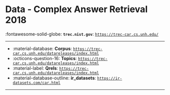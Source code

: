 # Data - Complex Answer Retrieval 2018 

:fontawesome-solid-globe: **`trec.nist.gov`**: [`https://trec-car.cs.unh.edu/`](https://trec-car.cs.unh.edu/)

---

- :material-database: **Corpus**: [`https://trec-car.cs.unh.edu/datareleases/index.html`](https://trec-car.cs.unh.edu/datareleases/index.html)
- :octicons-question-16: **Topics**: [`https://trec-car.cs.unh.edu/datareleases/index.html`](https://trec-car.cs.unh.edu/datareleases/index.html)
- :material-label: **Qrels**: [`https://trec-car.cs.unh.edu/datareleases/index.html`](https://trec-car.cs.unh.edu/datareleases/index.html)
- :material-database-outline: **ir_datasets**: [`https://ir-datasets.com/car.html`](https://ir-datasets.com/car.html)


---

